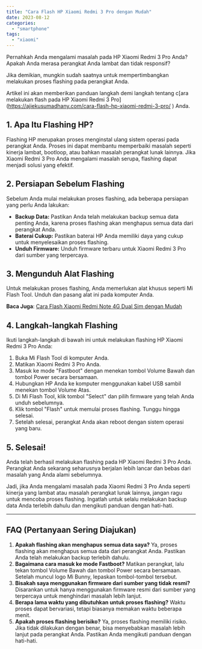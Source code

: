 ```yaml
---
title: "Cara Flash HP Xiaomi Redmi 3 Pro dengan Mudah"
date: 2023-08-12
categories: 
  - "smartphone"
tags: 
  - "xiaomi"
---
```


Pernahkah Anda mengalami masalah pada HP Xiaomi Redmi 3 Pro Anda? Apakah Anda merasa perangkat Anda lambat dan tidak responsif?

Jika demikian, mungkin sudah saatnya untuk mempertimbangkan melakukan proses flashing pada perangkat Anda.

Artikel ini akan memberikan panduan langkah demi langkah tentang c[ara melakukan flash pada HP Xiaomi Redmi 3 Pro](https://ajiekusumadhany.com/cara-flash-hp-xiaomi-redmi-3-pro/ ‎) Anda.

## **1\. Apa Itu Flashing HP?**

Flashing HP merupakan proses menginstal ulang sistem operasi pada perangkat Anda. Proses ini dapat membantu memperbaiki masalah seperti kinerja lambat, bootloop, atau bahkan masalah perangkat lunak lainnya. Jika Xiaomi Redmi 3 Pro Anda mengalami masalah serupa, flashing dapat menjadi solusi yang efektif.

## **2\. Persiapan Sebelum Flashing**

Sebelum Anda mulai melakukan proses flashing, ada beberapa persiapan yang perlu Anda lakukan:

- **Backup Data:** Pastikan Anda telah melakukan backup semua data penting Anda, karena proses flashing akan menghapus semua data dari perangkat Anda.
- **Baterai Cukup:** Pastikan baterai HP Anda memiliki daya yang cukup untuk menyelesaikan proses flashing.
- **Unduh Firmware:** Unduh firmware terbaru untuk Xiaomi Redmi 3 Pro dari sumber yang terpercaya.

## **3\. Mengunduh Alat Flashing**

Untuk melakukan proses flashing, Anda memerlukan alat khusus seperti Mi Flash Tool. Unduh dan pasang alat ini pada komputer Anda.

**Baca Juga**: [Cara Flash Xiaomi Redmi Note 4G Dual Sim dengan Mudah](https://ajiekusumadhany.com/cara-flash-xiaomi-redmi-note-4g-dual-sim/)

## **4\. Langkah-langkah Flashing**

Ikuti langkah-langkah di bawah ini untuk melakukan flashing HP Xiaomi Redmi 3 Pro Anda:

1. Buka Mi Flash Tool di komputer Anda.
2. Matikan Xiaomi Redmi 3 Pro Anda.
3. Masuk ke mode "Fastboot" dengan menekan tombol Volume Bawah dan tombol Power secara bersamaan.
4. Hubungkan HP Anda ke komputer menggunakan kabel USB sambil menekan tombol Volume Atas.
5. Di Mi Flash Tool, klik tombol "Select" dan pilih firmware yang telah Anda unduh sebelumnya.
6. Klik tombol "Flash" untuk memulai proses flashing. Tunggu hingga selesai.
7. Setelah selesai, perangkat Anda akan reboot dengan sistem operasi yang baru.

## **5\. Selesai!**

Anda telah berhasil melakukan flashing pada HP Xiaomi Redmi 3 Pro Anda. Perangkat Anda sekarang seharusnya berjalan lebih lancar dan bebas dari masalah yang Anda alami sebelumnya.

Jadi, jika Anda mengalami masalah pada Xiaomi Redmi 3 Pro Anda seperti kinerja yang lambat atau masalah perangkat lunak lainnya, jangan ragu untuk mencoba proses flashing. Ingatlah untuk selalu melakukan backup data Anda terlebih dahulu dan mengikuti panduan dengan hati-hati.

* * *

## **FAQ (Pertanyaan Sering Diajukan)**

1. **Apakah flashing akan menghapus semua data saya?** Ya, proses flashing akan menghapus semua data dari perangkat Anda. Pastikan Anda telah melakukan backup terlebih dahulu.
2. **Bagaimana cara masuk ke mode Fastboot?** Matikan perangkat, lalu tekan tombol Volume Bawah dan tombol Power secara bersamaan. Setelah muncul logo Mi Bunny, lepaskan tombol-tombol tersebut.
3. **Bisakah saya menggunakan firmware dari sumber yang tidak resmi?** Disarankan untuk hanya menggunakan firmware resmi dari sumber yang terpercaya untuk menghindari masalah lebih lanjut.
4. **Berapa lama waktu yang dibutuhkan untuk proses flashing?** Waktu proses dapat bervariasi, tetapi biasanya memakan waktu beberapa menit.
5. **Apakah proses flashing berisiko?** Ya, proses flashing memiliki risiko. Jika tidak dilakukan dengan benar, bisa menyebabkan masalah lebih lanjut pada perangkat Anda. Pastikan Anda mengikuti panduan dengan hati-hati.
